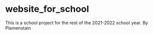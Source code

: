 # website_for_school
This is a school project for the rest of the 2021-2022 school year.
By Plamenstain